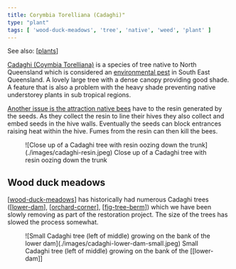 ```yaml
---
title: Corymbia Torelliana (Cadaghi)"
type: "plant"
tags: [ 'wood-duck-meadows', 'tree', 'native', 'weed', 'plant' ]
---
```


See also: [[plants]]

[Cadaghi (Coymbia Torelliana)](https://en.wikipedia.org/wiki/Corymbia_torelliana) is a species of tree native to North Queensland which is considered an [environmental pest](https://weeds.brisbane.qld.gov.au/weeds/cadaghi) in South East Queensland. A lovely large tree with a dense canopy providing good shade. A feature that is also a problem with the heavy shade preventing native understorey plants in sub tropical regions. 

[Another issue is the attraction native bees](https://tweedvalleytreeservices.com.au/invasive-tree-species/the-cadaghi-tree/) have to the resin generated by the seeds. As they collect the resin to line their hives they also collect and embed seeds in the hive walls. Eventually the seeds can block entrances raising heat within the hive. Fumes from the resin can then kill the bees.

<figure markdown>
![Close up of a Cadaghi tree with resin oozing down the trunk](./images/cadaghi-resin.jpeg)
<caption>Close up of a Cadaghi tree with resin oozing down the trunk</caption>
</figure>

## Wood duck meadows

[[wood-duck-meadows]] has historically had numerous Cadaghi trees ([[lower-dam]], [[orchard-corner]], [[fig-tree-berm]]) which we have been slowly removing as part of the restoration project. The size of the trees has slowed the process somewhat.

<figure markdown>
![Small Cadaghi tree (left of middle) growing on the bank of the lower dam](./images/cadaghi-lower-dam-small.jpeg)
<caption>Small Cadaghi tree (left of middle) growing on the bank of the [[lower-dam]]</caption>
</figure>

[//begin]: # "Autogenerated link references for markdown compatibility"
[plants]: plants "Plants"
[wood-duck-meadows]: ../wood-duck-meadows "Wood duck meadows"
[lower-dam]: ../lower-dam "The lower dam"
[orchard-corner]: ../orchard-corner "The Orchard (Orchard corner)"
[fig-tree-berm]: ../fig-tree-berm "Fig tree berm"
[//end]: # "Autogenerated link references"
